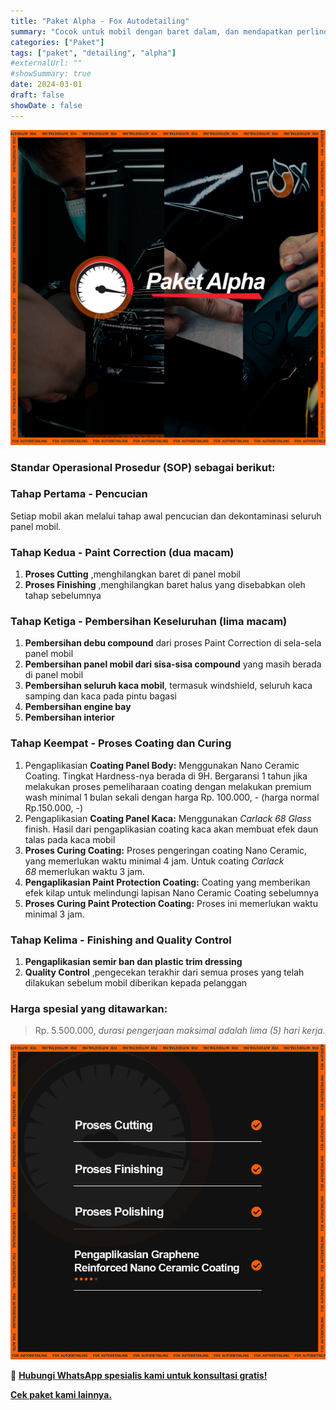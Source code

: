 ```yaml
---
title: "Paket Alpha - Fox Autodetailing"
summary: "Cocok untuk mobil dengan baret dalam, dan mendapatkan perlindungan dari coating yang mengandung graphene, sehingga lebih tahan terhadap baret dan kerak air."
categories: ["Paket"]
tags: ["paket", "detailing", "alpha"]
#externalUrl: ""
#showSummary: true
date: 2024-03-01
draft: false
showDate : false
---
```


![Thumbnail Paket Alpha - Fox Autodetailing](alpha.png)

### Standar Operasional Prosedur (SOP) sebagai berikut:

### **Tahap Pertama - Pencucian**

Setiap mobil akan melalui tahap awal pencucian dan dekontaminasi seluruh panel mobil.

### **Tahap Kedua - Paint Correction (dua macam)**

1.  **Proses Cutting** ,menghilangkan baret di panel mobil
2.  **Proses Finishing** ,menghilangkan baret halus yang disebabkan oleh tahap sebelumnya

### **Tahap Ketiga - Pembersihan Keseluruhan (lima macam)**

1.  **Pembersihan debu compound** dari proses Paint Correction di sela-sela panel mobil
2.  **Pembersihan panel mobil dari sisa-sisa compound** yang masih berada di panel mobil
3.  **Pembersihan seluruh kaca mobil**, termasuk windshield, seluruh kaca samping dan kaca pada pintu bagasi
4.  **Pembersihan engine bay**
5.  **Pembersihan interior**

### **Tahap Keempat - Proses Coating dan Curing**

1.  Pengaplikasian **Coating Panel Body:** Menggunakan Nano Ceramic Coating. Tingkat Hardness-nya berada di 9H. Bergaransi 1 tahun jika melakukan proses pemeliharaan coating dengan melakukan premium wash minimal 1 bulan sekali dengan harga Rp. 100.000, - (harga normal Rp.150.000, -)
2.  Pengaplikasian **Coating Panel Kaca:** Menggunakan _Carlack 68 Glass_ finish. Hasil dari pengaplikasian coating kaca akan membuat efek daun talas pada kaca mobil
3.  **Proses Curing Coating:** Proses pengeringan coating Nano Ceramic, yang memerlukan waktu minimal 4 jam. Untuk coating _Carlack 68_ memerlukan waktu 3 jam.
4.  **Pengaplikasian Paint Protection Coating:** Coating yang memberikan efek kilap untuk melindungi lapisan Nano Ceramic Coating sebelumnya
5.  **Proses Curing Paint Protection Coating:** Proses ini memerlukan waktu minimal 3 jam.

### **Tahap Kelima - Finishing and Quality Control**

1.  **Pengaplikasian semir ban dan plastic trim dressing**
2.  **Quality Control** ,pengecekan terakhir dari semua proses yang telah dilakukan sebelum mobil diberikan kepada pelanggan

### **Harga spesial yang ditawarkan:**
> Rp. 5.500.000, _durasi pengerjaan maksimal adalah lima (5) hari kerja._

![Sekilas Tentang Paket Alpha - Fox Autodetailing](alpha2.jpg)

📲 [**Hubungi WhatsApp spesialis kami untuk konsultasi gratis!**](https://wa.me/628113593118)

**[Cek paket kami lainnya.](https://foxautodetailing.co.id/)**
